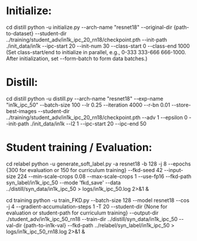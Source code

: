 # Initialize:
cd distill
python -u initialize.py --arch-name "resnet18" --original-dir {path-to-dataset} --student-dir ../training/student_adv/in1k_ipc_20_rn18/checkpoint.pth --init-path ./init_data/in1k --ipc-start 20 --init-num 30 --class-start 0 --class-end 1000 (Set class-start/end to initialize in parallel, e.g., 0-333 333-666 666-1000. After initialization, set --form-batch to form data batches.)

# Distill:
cd distill
python -u distill.py --arch-name "resnet18" --exp-name "in1k_ipc_50" --batch-size 100 --lr 0.25 --iteration 4000 --r-bn 0.01 --store-best-images --student-dir ../training/student_adv/in1k_ipc_20_rn18/checkpoint.pth --adv 1 --epsilon 0 --init-path ./init_data/in1k --l2 1 --ipc-start 20 --ipc-end 50

# Student training / Evaluation:
cd relabel
python -u generate_soft_label.py -a resnet18 -b 128 -j 8 --epochs {300 for evaluation or 150 for curriculum training} --fkd-seed 42 --input-size 224 --min-scale-crops 0.08 --max-scale-crops 1 --use-fp16 --fkd-path syn_label/in1k_ipc_50 --mode 'fkd_save' --data ../distill/syn_data/in1k_ipc_50 > logs/in1k_ipc_50.log 2>&1 &

cd training
python -u train_FKD.py --batch-size 128 --model resnet18 --cos -j 4 --gradient-accumulation-steps 1 -T 20 --student-dir {None for evaluation or student-path for curriculum training} --output-dir ./student_adv/in1k_ipc_50_rn18 --train-dir ../distill/syn_data/in1k_ipc_50 --val-dir {path-to-in1k-val} --fkd-path ../relabel/syn_label/in1k_ipc_50 > logs/in1k_ipc_50_rn18.log 2>&1 &